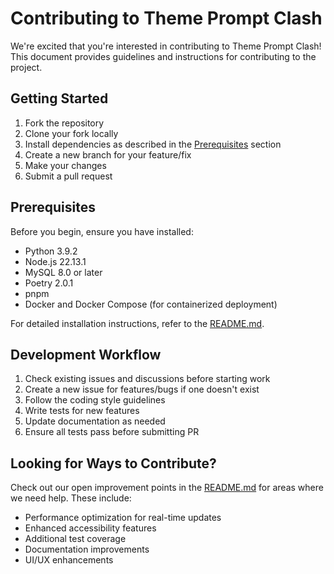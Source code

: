 # Contributing to Theme Prompt Clash

We're excited that you're interested in contributing to Theme Prompt Clash! This document provides guidelines and instructions for contributing to the project.

## Getting Started

1. Fork the repository
2. Clone your fork locally
3. Install dependencies as described in the [Prerequisites](#prerequisites) section
4. Create a new branch for your feature/fix
5. Make your changes
6. Submit a pull request

## Prerequisites

Before you begin, ensure you have installed:

- Python 3.9.2
- Node.js 22.13.1
- MySQL 8.0 or later
- Poetry 2.0.1
- pnpm
- Docker and Docker Compose (for containerized deployment)

For detailed installation instructions, refer to the [README.md](./README.md).

## Development Workflow

1. Check existing issues and discussions before starting work
2. Create a new issue for features/bugs if one doesn't exist
3. Follow the coding style guidelines
4. Write tests for new features
5. Update documentation as needed
6. Ensure all tests pass before submitting PR

## Looking for Ways to Contribute?

Check out our open improvement points in the [README.md](./README.md#future-improvements) for areas where we need help. These include:

- Performance optimization for real-time updates
- Enhanced accessibility features
- Additional test coverage
- Documentation improvements
- UI/UX enhancements
